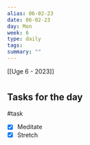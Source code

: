 ```yaml
---
alias: 06-02-23
date: 06-02-23
day: Mon
week: 6
type: daily
tags: 
summary: ""
---
```

[[Uge 6 - 2023]]

#
## Tasks for the day 
#task
- [x] Meditate
- [x] Stretch 
